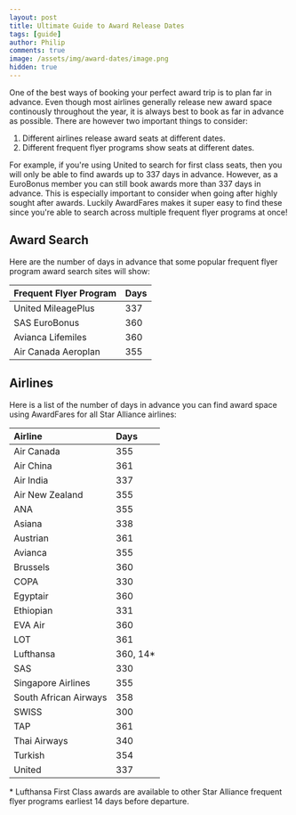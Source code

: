```yaml
---
layout: post
title: Ultimate Guide to Award Release Dates
tags: [guide]
author: Philip
comments: true
image: /assets/img/award-dates/image.png
hidden: true
---
```


One of the best ways of booking your perfect award trip is to plan far in advance. Even though most airlines generally release new award space continously throughout the year, it is always best to book as far in advance as possible. There are however two important things to consider:

1. Different airlines release award seats at different dates.
2. Different frequent flyer programs show seats at different dates.

For example, if you're using United to search for first class seats, then you will only be able to find awards up to 337 days in advance. However, as a EuroBonus member you can still book awards more than 337 days in advance. This is especially important to consider when going after highly sought after awards. Luckily AwardFares makes it super easy to find these since you're able to search across multiple frequent flyer programs at once!

## Award Search
Here are the number of days in advance that some popular frequent flyer program award search sites will show:

| Frequent Flyer Program | Days |
|:------------------------|:------|
| United MileagePlus | 337 |
| SAS EuroBonus | 360 |
| Avianca Lifemiles | 360 |
| Air Canada Aeroplan | 355 |

## Airlines
Here is a list of the number of days in advance you can find award space using AwardFares for all Star Alliance airlines:

| Airline               | Days     |
|:-----------------------|:----------|
| Air Canada            | 355      |
| Air China             | 361      |
| Air India             | 337      |
| Air New Zealand       | 355      |
| ANA                   | 355      |
| Asiana                | 338      |
| Austrian              | 361      |
| Avianca               | 355      |
| Brussels              | 360      |
| COPA                  | 330      |
| Egyptair              | 360      |
| Ethiopian             | 331      |
| EVA Air               | 360      |
| LOT                   | 361      |
| Lufthansa             | 360, 14* |
| SAS                   | 330      |
| Singapore Airlines    | 355      |
| South African Airways | 358      |
| SWISS                 | 300      |
| TAP                   | 361      |
| Thai Airways          | 340      |
| Turkish               | 354      |
| United                | 337      |

\* Lufthansa First Class awards are available to other Star Alliance frequent flyer programs earliest 14 days before departure.

